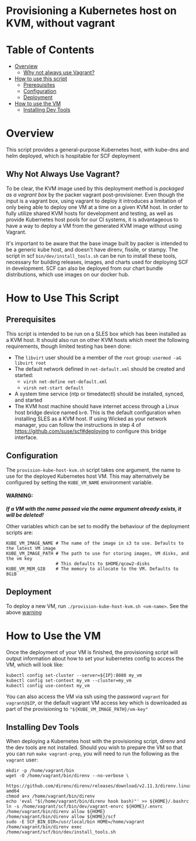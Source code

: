 # Provisioning a Kubernetes host on KVM, without vagrant

# Table of Contents

  * [Overview](#overview)
    * [Why not always use Vagrant?](#why-not-always-use-vagrant)
  * [How to use this script](#how-to-use-this-script)
    * [Prerequisites](#prerequisites)
    * [Configuration](#configuration)
    * [Deployment](#deployment)
  * [How to use the VM](#how-to-use-the-vm)
    * [Installing Dev Tools](#installing-dev-tools)


# Overview

This script provides a general-purpose Kubernetes host, with kube-dns and helm deployed,
which is hospitable for SCF deployment

## Why Not Always Use Vagrant?

To be clear, the KVM image used by this deployment method is *packaged as a vagrant box* by
the packer vagrant post-provisioner. Even though the input is a vagrant box, using vagrant
to deploy it introduces a limitation of only being able to deploy one VM at a time on a
given KVM host. In order to fully utilize shared KVM hosts for development and testing, as
well as provide Kubernetes host pools for our CI systems, it is advantageous to have a way
to deploy a VM from the generated KVM image without using Vagrant.

It's important to be aware that the base image built by packer is intended to be a generic
kube host, and doesn't have direnv, fissile, or stampy. The script in scf
`bin/dev/install_tools.sh` can be run to install these tools, necessary for building
releases, images, and charts used for deploying SCF in development. SCF can also be
deployed from our chart bundle distributions, which use images on our docker hub.

# How to Use This Script

## Prerequisites

This script is intended to be run on a SLES box which has been installed as a KVM host. It
should also run on other KVM hosts which meet the following requirements, though limited
testing has been done:
- The `libvirt` user should be a member of the `root` group: `usermod -aG libvirt root`
- The default network defined in `net-default.xml` should be created and started:
  - `virsh net-define net-default.xml`
  - `virsh net-start default`
- A system time service (ntp or timedatectl) should be installed, synced, and started
- The KVM host machine should have internet access through a Linux host bridge device named
  `br0`. This is the default configuration when installing SLES as a KVM host. If using
  Wicked as your network manager, you can follow the instructions in step 4 of
  https://github.com/suse/scf#deploying to configure this bridge interface.

## Configuration

The `provision-kube-host-kvm.sh` script takes one argument, the name to use for the
deployed Kubernetes host VM. This may alternatively be configured by setting the
`KUBE_VM_NAME` environment variable.

#### WARNING:
_**If a VM with the name passed via the name argument already exists, it will be deleted!**_

Other variables which can be set to modify the behaviour of the deployment scripts are:

```
KUBE_VM_IMAGE_NAME # The name of the image in s3 to use. Defaults to the latest VM image
KUBE_VM_IMAGE_PATH # The path to use for storing images, VM disks, and the vm key
                   # This defaults to $HOME/qcow2-disks
KUBE_VM_MEM_GIB    # The memory to allocate to the VM. Defaults to 8GiB
```

## Deployment

To deploy a new VM, run `./provision-kube-host-kvm.sh <vm-name>`. See the above
[warning](#warning)

# How to Use the VM

Once the deployment of your VM is finished, the provisioning script will output information
about how to set your kubernetes config to access the VM, which will look like:

```
kubectl config set-cluster --server=${IP}:8080 my_vm
kubectl config set-context my_vm --cluster=my_vm
kubectl config use-context my_vm
```

You can also access the VM via ssh using the password `vagrant` for `vagrant@$IP`, or the
default vagrant VM access key which is downloaded as part of the provisioning to
`"${KUBE_VM_IMAGE_PATH}/vm-key"`

## Installing Dev Tools

When deploying a Kubernetes host with the provisioning script, direnv and the dev tools are
not installed. Should you wish to prepare the VM so that you can run `make vagrant-prep`,
you will need to run the following as the `vagrant` user:

```
mkdir -p /home/vagrant/bin
wget -O /home/vagrant/bin/direnv --no-verbose \
  https://github.com/direnv/direnv/releases/download/v2.11.3/direnv.linux-amd64
chmod a+x /home/vagrant/bin/direnv
echo 'eval "$(/home/vagrant/bin/direnv hook bash)"' >> ${HOME}/.bashrc
ln -s /home/vagrant/scf/bin/dev/vagrant-envrc ${HOME}/.envrc
/home/vagrant/bin/direnv allow ${HOME}
/home/vagrant/bin/direnv allow ${HOME}/scf
sudo -E SCF_BIN_DIR=/usr/local/bin HOME=/home/vagrant /home/vagrant/bin/direnv exec /home/vagrant/scf/bin/dev/install_tools.sh
```
